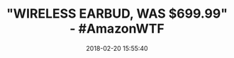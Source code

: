 ---
title: '"WIRELESS EARBUD, WAS $699.99" - #AmazonWTF'
name: "Bluetooth Earbud, Wireless Earbud In-Ear headphone Earpiece Earphone for\_iphone\_8,\_8 plus,\_X,\_7, 7 plus, 6s,\_6S\_,and Android Phone(Single RightEar)"
date: '2018-02-20 15:55:40'
buy_now: >-
  https://www.amazon.com/Bluetooth-Wireless-headphone-Earpiece-Earphone/dp/B078NRB2MQ?psc=1&SubscriptionId=AKIAIA5RBQIWQVTCUEUQ&tag=coldcutdeals-20&linkCode=xm2&camp=2025&creative=165953&creativeASIN=B078NRB2MQ
description_markdown: "Bluetooth Earbud, Wireless Earbud In-Ear headphone Earpiece Earphone for\_iphone\_8,\_8 plus,\_X,\_7, 7 plus, 6s,\_6S\_,and Android Phone(Single RightEar)\n\n  - Comfortable Wearing: Ergonomic Design Headphone,Provide Long Time Comfortable Wearing, Ensure Your Headphones Stay Comfortably Firm In Place To Guarantee Fatigue Free Ears Comfort, Free Feel For Stay Over 5 Hours.\n\n  - Sport Bluetooth Ear Bud: Great For Running, Jogging, Hiking, Biking, Gym Etc. Stay In Ear Tech With Comfortable Fit. Wireless Design, No Wires Tangling, And It'S Easy To Storage To Your Sports Armband Or Arm Package Bag.\n\n  - Strong Signal Headsets: With Built-In Mic, Great For Hands-Free Calling, Listening To Music, ,Games,News, Etc., Connect Seamlessly With All Bluetooth Enabled Devices Up To 30 Feet Away.\n\n  - Longest Battery Life: The New And Improved Lithium Polymer Battery Allows Seamless Enjoyment Of Music For Up To 4 Hours And 120 Hours Stand-By With A Quick Charge Of Only 1.5 Hours.Battery Status Displayed On Ios Device.\n\n  - Easy To Use: Compatible With Most Bluetooth Enabled Devices, Such As Apple Iphone, Ios Ipad,Ipod,Notebook,Android Samsung, Etc., Pairing Up Just Take A Few Seconds.(Note: Package Only Contains Earphone For Right Ear). Any Question, Please Contact Seller, We'Ll Try Our Best To Resolve It As Soon As Possible.\n\n"
tweet_id_str: '965978267986616320'
price: ''
you_save: ''
asin: B078NRB2MQ
image: 'https://images-na.ssl-images-amazon.com/images/I/315riL3KBGL.jpg'

---